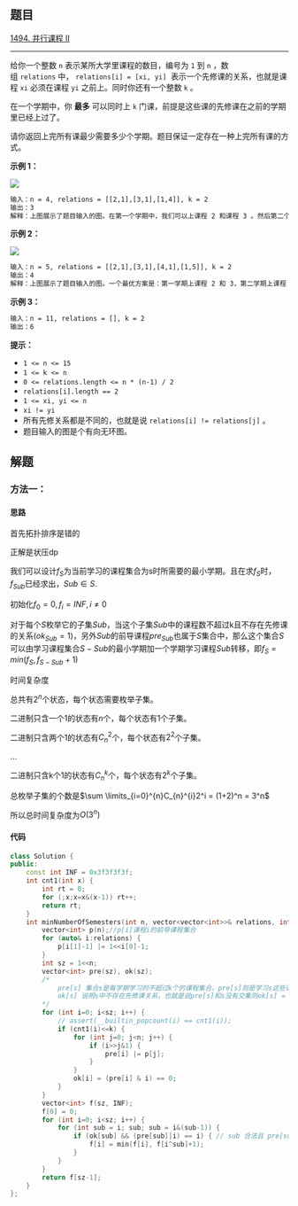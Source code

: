 ## 题目

[1494. 并行课程 II](https://leetcode.cn/problems/parallel-courses-ii/)

---

给你一个整数 `n` 表示某所大学里课程的数目，编号为 `1` 到 `n` ，数组 `relations` 中， `relations[i] = [xi, yi]`  表示一个先修课的关系，也就是课程 `xi` 必须在课程 `yi` 之前上。同时你还有一个整数 `k` 。

在一个学期中，你 **最多** 可以同时上 `k` 门课，前提是这些课的先修课在之前的学期里已经上过了。

请你返回上完所有课最少需要多少个学期。题目保证一定存在一种上完所有课的方式。

  

**示例 1：**

**![](https://assets.leetcode-cn.com/aliyun-lc-upload/uploads/2020/06/27/leetcode_parallel_courses_1.png)**

```txt
输入：n = 4, relations = [[2,1],[3,1],[1,4]], k = 2
输出：3 
解释：上图展示了题目输入的图。在第一个学期中，我们可以上课程 2 和课程 3 。然后第二个学期上课程 1 ，第三个学期上课程 4 。
```

**示例 2：**

**![](https://assets.leetcode-cn.com/aliyun-lc-upload/uploads/2020/06/27/leetcode_parallel_courses_2.png)**

```txt
输入：n = 5, relations = [[2,1],[3,1],[4,1],[1,5]], k = 2
输出：4 
解释：上图展示了题目输入的图。一个最优方案是：第一学期上课程 2 和 3，第二学期上课程 4 ，第三学期上课程 1 ，第四学期上课程 5 。
```

**示例 3：**

```txt
输入：n = 11, relations = [], k = 2
输出：6
```
  

**提示：**

-   `1 <= n <= 15`
-   `1 <= k <= n`
-   `0 <= relations.length <= n * (n-1) / 2`
-   `relations[i].length == 2`
-   `1 <= xi, yi <= n`
-   `xi != yi`
-   所有先修关系都是不同的，也就是说 `relations[i] != relations[j]` 。
-   题目输入的图是个有向无环图。

  

## 解题

### 方法一：

#### 思路

首先拓扑排序是错的

正解是状压dp

我们可以设计$f_S$为当前学习的课程集合为s时所需要的最小学期。且在求$f_S$时，$f_{Sub}$已经求出，$Sub \in S$.

初始化$f_{0} = 0, f_{i} = INF, i \neq 0$

对于每个$S$枚举它的子集$Sub$，当这个子集$Sub$中的课程数不超过k且不存在先修课的关系($ok_{Sub} = 1$)，另外$Sub$的前导课程$pre_{Sub}$也属于$S$集合中，那么这个集合$S$可以由学习课程集合$S-Sub$的最小学期加一个学期学习课程$Sub$转移，即$f_{S} = min(f_{S}, f_{S-Sub}+1)$

时间复杂度

总共有$2^{n}$个状态，每个状态需要枚举子集。

二进制只含一个1的状态有$n$个，每个状态有$1$个子集。

二进制只含两个1的状态有$C_{n}^{2}$个，每个状态有$2^2$个子集。

...

二进制只含k个1的状态有$C_{n}^{k}$个，每个状态有$2^k$个子集。

总枚举子集的个数是$\sum \limits_{i=0}^{n}C_{n}^{i}2^i = (1+2)^n = 3^n$

所以总时间复杂度为$O(3^n)$

#### 代码

```cpp
class Solution {
public:
    const int INF = 0x3f3f3f3f;
    int cnt1(int x) {
        int rt = 0;
        for (;x;x=x&(x-1)) rt++;
        return rt;
    }
    int minNumberOfSemesters(int n, vector<vector<int>>& relations, int k) {
        vector<int> p(n);//p[i]课程i的前导课程集合
        for (auto& i:relations) {
            p[i[1]-1] |= 1<<i[0]-1;
        }
        int sz = 1<<n;
        vector<int> pre(sz), ok(sz); 
        /*
            pre[s] 集合s是每学期学习的不超过k个的课程集合。pre[s]则是学习s这些课程所需要的前置课程。
            ok[s] 说明s中不存在先修课关系，也就是说pre[s]和s没有交集则ok[s] = true
        */
        for (int i=0; i<sz; i++) {
            // assert(__builtin_popcount(i) == cnt1(i));
            if (cnt1(i)<=k) {
                for (int j=0; j<n; j++) {
                    if (i>>j&1) {
                        pre[i] |= p[j];
                    }
                }
                ok[i] = (pre[i] & i) == 0;
            }
        }
        vector<int> f(sz, INF);
        f[0] = 0;
        for (int i=0; i<sz; i++) {
            for (int sub = i; sub; sub = i&(sub-1)) {
                if (ok[sub] && (pre[sub]|i) == i) { // sub 合法且 pre[sub]属于i
                    f[i] = min(f[i], f[i^sub]+1);
                }
            }
        }
        return f[sz-1];
    }
};
```
